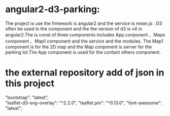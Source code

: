 # angular2-d3-parking:
The project is use the frmework is angular2 and the service is mean.js . D3 often be used in the component and the  the version of d3 is v4 in angular2.The is const of three components includes App.conponent 、Maps component 、Map1 component and the service and the modules. The Map1 component is for the 2D map and the Map conponent is server for the parking lot.The App component is used for the contant others component.
# the external repository add of json in this project 
  "bootstrap": "latest",    
  "leaflet-d3-svg-overlay": "^2.2.0",
  "leaflet.pm": "^0.13.0",
  "font-awesome": "latest";
